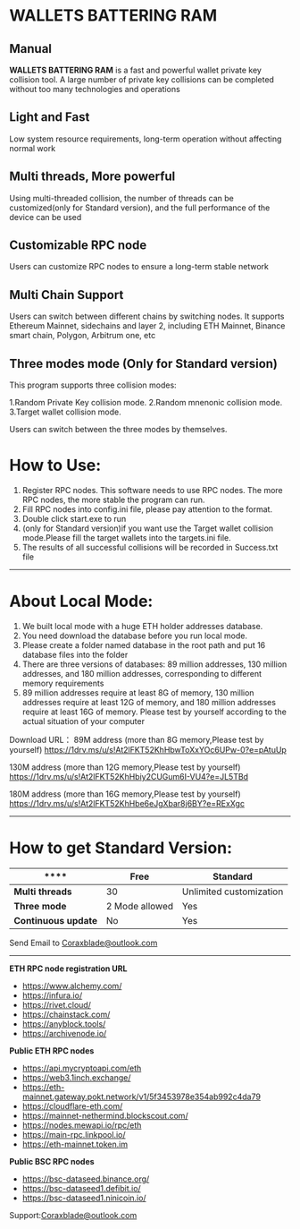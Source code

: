 # WALLETS BATTERING RAM  #
Manual
----------

**WALLETS BATTERING RAM** is a fast and powerful wallet private key collision tool. A large number of private key collisions can be completed without too many technologies and operations


## Light and Fast ##
Low system resource requirements, long-term operation without affecting normal work


## Multi threads, More powerful ##
Using multi-threaded collision, the number of threads can be customized(only for Standard version), and the full performance of the device can be used

## Customizable RPC node ##
Users can customize RPC nodes to ensure a long-term stable network


## Multi Chain Support ##
Users can switch between different chains by switching nodes. It supports Ethereum Mainnet, sidechains and layer 2, including ETH Mainnet, Binance smart chain, Polygon, Arbitrum one, etc


## Three modes mode (Only for Standard version) ##
This program supports three collision modes: 

1.Random Private Key collision mode. 
2.Random mnenonic collision mode. 
3.Target wallet collision mode. 

Users can switch between the three modes by themselves.


# How to Use: #

1. Register RPC nodes. This software needs to use RPC nodes. The more RPC nodes, the more stable the program can run.
2. Fill RPC nodes into config.ini file, please pay attention to the format.
3. Double click start.exe to run
4. (only for Standard version)if you want use the Target wallet collision mode.Please fill the target wallets into the targets.ini file.
5. The results of all successful collisions will be recorded in Success.txt file

-----------------------------------------


# About Local Mode: #

1. We built local mode with a huge ETH holder addresses database.
2. You need download the database before you run local mode.
3. Please create a folder named database in the root path and put 16 database files into the folder
4. There are three versions of databases: 89 million addresses, 130 million addresses, and 180 million addresses, corresponding to different memory requirements
5. 89 million addresses require at least 8G of memory, 130 million addresses require at least 12G of memory, and 180 million addresses require at least 16G of memory. Please test by yourself according to the actual situation of your computer



Download URL：
89M address (more than 8G memory,Please test by yourself)
https://1drv.ms/u/s!At2lFKT52KhHbwToXxYOc6UPw-0?e=pAtuUp

130M address (more than 12G memory,Please test by yourself)
https://1drv.ms/u/s!At2lFKT52KhHbiy2CUGum6I-VU4?e=JL5TBd

180M address (more than 16G memory,Please test by yourself)
https://1drv.ms/u/s!At2lFKT52KhHbe6eJgXbar8j6BY?e=RExXgc

-----------------------------------------



# How to get Standard Version: #

| ****                  | **Free** | **Standard**            |
|-----------------------|----------|-------------------------|
| **Multi threads**     | 30       | Unlimited customization |
| **Three mode**        | 2 Mode allowed  | Yes                     |
| **Continuous update** | No       | Yes                     |


Send Email to Coraxblade@outlook.com

----------


**ETH RPC node registration URL**

- https://www.alchemy.com/
- https://infura.io/
- https://rivet.cloud/
- https://chainstack.com/
- https://anyblock.tools/
- https://archivenode.io/

**Public ETH RPC nodes**

- https://api.mycryptoapi.com/eth
- https://web3.1inch.exchange/
- https://eth-mainnet.gateway.pokt.network/v1/5f3453978e354ab992c4da79
- https://cloudflare-eth.com/
- https://mainnet-nethermind.blockscout.com/
- https://nodes.mewapi.io/rpc/eth
- https://main-rpc.linkpool.io/
- https://eth-mainnet.token.im


**Public BSC RPC nodes**

- https://bsc-dataseed.binance.org/ 
- https://bsc-dataseed1.defibit.io/ 
- https://bsc-dataseed1.ninicoin.io/


Support:Coraxblade@outlook.com

